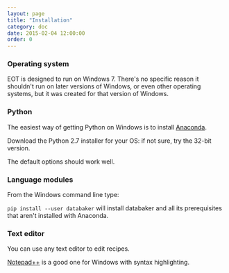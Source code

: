 ```yaml
---
layout: page
title: "Installation"
category: doc
date: 2015-02-04 12:00:00
order: 0
---
```


### Operating system

EOT is designed to run on Windows 7. There's no specific reason it shouldn't
run on later versions of Windows, or even other operating systems, but it
was created for that version of Windows.

### Python

The easiest way of getting Python on Windows is to install [Anaconda](http://continuum.io/downloads).

Download the Python 2.7 installer for your OS: if not sure, try the 32-bit version.

The default options should work well.

### Language modules

From the Windows command line type:

`pip install --user databaker` will install databaker and all its prerequisites that aren't installed with Anaconda.

### Text editor

You can use any text editor to edit recipes.

[Notepad++](http://notepad-plus-plus.org/) is a good one for Windows with syntax highlighting.

